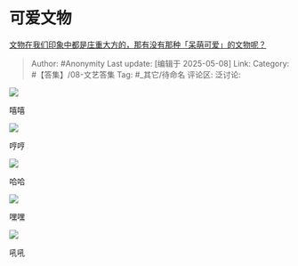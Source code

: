 # 可爱文物
[文物在我们印象中都是庄重大方的，那有没有那种「呆萌可爱」的文物呢？](https://www.zhihu.com/question/1901581416963241023/answer/1903902741442565022)

> Author: #Anonymity
> Last update: [编辑于 2025-05-08]
> Link:
> Category: #【答集】/08-文艺答集
> Tag: #_其它/待命名
> 评论区:
> 泛讨论:

![](https://picx.zhimg.com/80/v2-db5ae843697ddca613a55160367bae82_1440w.webp?source=c8b7c179)

嘻嘻

![](https://picx.zhimg.com/80/v2-866f4f7fec7a2c46cfd441dff7e530b5_1440w.webp?source=c8b7c179)

哼哼

![](https://picx.zhimg.com/80/v2-d2525ef37f6b276ba213a0140a12b56e_1440w.webp?source=c8b7c179)

哈哈

![](https://pic1.zhimg.com/80/v2-960b81514d761576e6e7d7c7647ad2f3_1440w.webp?source=c8b7c179)

嘿嘿

![](https://pica.zhimg.com/80/v2-02416617d1a7be8d768f8ba90578fcef_1440w.webp?source=c8b7c179)

吼吼
